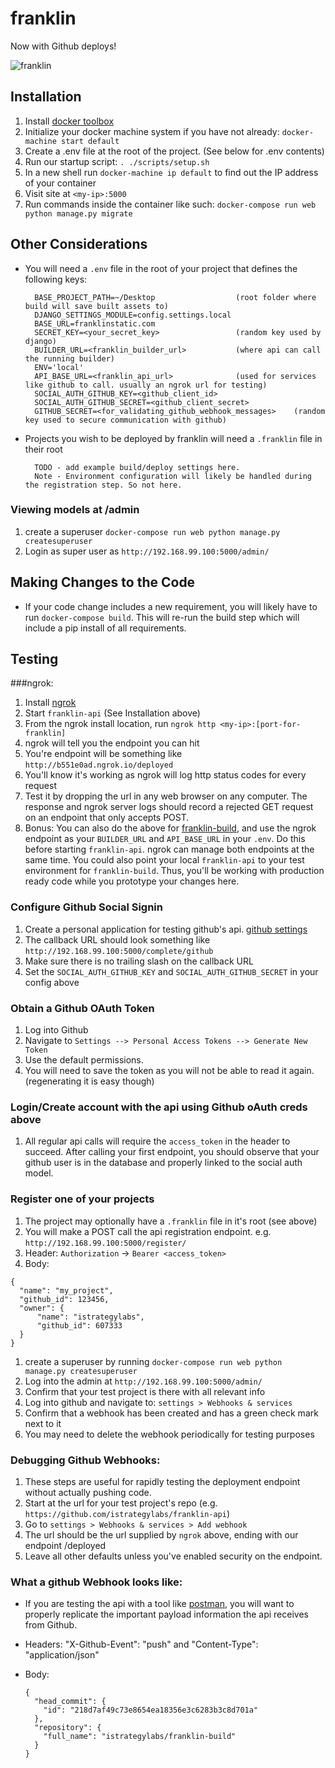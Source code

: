 # franklin

Now with Github deploys!

![franklin](http://www.brand-licensing.com/DBImages/lizenzen/franklin-logo.jpg)

## Installation

1. Install [docker toolbox](https://www.docker.com/toolbox)
1. Initialize your docker machine system if you have not already: `docker-machine start default`
1. Create a .env file at the root of the project. (See below for .env contents)
1. Run our startup script: `. ./scripts/setup.sh`
1. In a new shell run `docker-machine ip default` to find out the IP address of your container
1. Visit site at `<my-ip>:5000`
1. Run commands inside the container like such: `docker-compose run web python manage.py migrate`

## Other Considerations

- You will need a `.env` file in the root of your project that defines the following keys:


    ```
      BASE_PROJECT_PATH=~/Desktop                  (root folder where build will save built assets to)
      DJANGO_SETTINGS_MODULE=config.settings.local
      BASE_URL=franklinstatic.com
      SECRET_KEY=<your_secret_key>                 (random key used by django)
      BUILDER_URL=<franklin_builder_url>           (where api can call the running builder)
      ENV='local'
      API_BASE_URL=<franklin_api_url>              (used for services like github to call. usually an ngrok url for testing)
      SOCIAL_AUTH_GITHUB_KEY=<github_client_id>
      SOCIAL_AUTH_GITHUB_SECRET=<github_client_secret>
      GITHUB_SECRET=<for_validating_github_webhook_messages>    (random key used to secure communication with github)
    ```
- Projects you wish to be deployed by franklin will need a `.franklin` file in their root

  ```
    TODO - add example build/deploy settings here.
    Note - Environment configuration will likely be handled during the registration step. So not here.
  ```

### Viewing models at /admin
1. create a superuser `docker-compose run web python manage.py createsuperuser`
1. Login as super user as `http://192.168.99.100:5000/admin/`

## Making Changes to the Code

- If your code change includes a new requirement, you will likely have to run `docker-compose build`. This will re-run the build step which will include a pip install of all requirements.

## Testing

###ngrok: 

1. Install [ngrok](https://ngrok.com/)
1. Start `franklin-api` (See Installation above)
1. From the ngrok install location, run `ngrok http <my-ip>:[port-for-franklin]`
1. ngrok will tell you the endpoint you can hit
1. You're endpoint will be something like `http://b551e0ad.ngrok.io/deployed`
1. You'll know it's working as ngrok will log http status codes for every request
1. Test it by dropping the url in any web browser on any computer. The response and ngrok server logs should record a rejected GET request on an endpoint that only accepts POST.
1. Bonus: You can also do the above for [franklin-build](https://github.com/istrategylabs/franklin-build), and use the ngrok endpoint as your `BUILDER_URL` and `API_BASE_URL` in your `.env`. Do this before starting `franklin-api`. ngrok can manage both endpoints at the same time. You could also point your local `franklin-api` to your test environment for `franklin-build`. Thus, you'll be working with production ready code while you prototype your changes here. 

### Configure Github Social Signin
1. Create a personal application for testing github's api. [github settings](https://github.com/settings/applications)
1. The callback URL should look something like `http://192.168.99.100:5000/complete/github`
1. Make sure there is no trailing slash on the callback URL
1. Set the `SOCIAL_AUTH_GITHUB_KEY` and `SOCIAL_AUTH_GITHUB_SECRET` in your config above

### Obtain a Github OAuth Token
1. Log into Github
1. Navigate to `Settings --> Personal Access Tokens --> Generate New Token`
1. Use the default permissions.
1. You will need to save the token as you will not be able to read it again. (regenerating it is easy though)

### Login/Create account with the api using Github oAuth creds above
1. All regular api calls will require the `access_token` in the header to 
   succeed. After calling your first endpoint, you should observe that your 
   github user is in the database and properly linked to the social auth model.

### Register one of your projects
1. The project may optionally have a `.franklin` file in it's root (see above)
1. You will make a POST call the api registration endpoint. e.g. `http://192.168.99.100:5000/register/`
1. Header: `Authorization` -> `Bearer <access_token>`
1. Body:

  ```
  {
    "name": "my_project",
    "github_id": 123456,
    "owner": {
        "name": "istrategylabs",
        "github_id": 607333
    }
  }
  ```
1. create a superuser by running `docker-compose run web python manage.py createsuperuser`
1. Log into the admin at `http://192.168.99.100:5000/admin/`
1. Confirm that your test project is there with all relevant info
1. Log into github and navigate to: `settings > Webhooks & services`
1. Confirm that a webhook has been created and has a green check mark next to it
1. You may need to delete the webhook periodically for testing purposes

### Debugging Github Webhooks:
1. These steps are useful for rapidly testing the deployment endpoint without actually pushing code.
1. Start at the url for your test project's repo (e.g. `https://github.com/istrategylabs/franklin-api`)
1. Go to `settings > Webhooks & services > Add webhook`
1. The url should be the url supplied by `ngrok` above, ending with our endpoint /deployed
1. Leave all other defaults unless you've enabled security on the endpoint.

### What a github Webhook looks like:
- If you are testing the api with a tool like [postman](https://www.getpostman.com/), you will want to properly replicate the important payload information the api receives from Github.
- Headers: "X-Github-Event": "push" and "Content-Type": "application/json"
- Body: 

  ```
  {
    "head_commit": {
      "id": "218d7af49c73e8654ea18356e3c6283b3c8d701a"
    },
    "repository": {
      "full_name": "istrategylabs/franklin-build"
    }
  }
  ```
